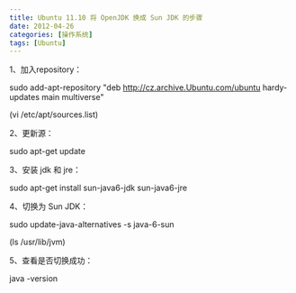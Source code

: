 ```yaml
---
title: Ubuntu 11.10 将 OpenJDK 换成 Sun JDK 的步骤
date: 2012-04-26
categories: [操作系统]
tags: [Ubuntu]
---
```


1、加入repository： 

sudo add-apt-repository "deb http://cz.archive.Ubuntu.com/ubuntu
hardy-updates main multiverse"

(vi /etc/apt/sources.list)


2、更新源：

sudo apt-get update


3、安装 jdk 和 jre：

sudo apt-get install sun-java6-jdk sun-java6-jre


4、切换为 Sun JDK：

sudo update-java-alternatives -s java-6-sun

(ls /usr/lib/jvm)


5、查看是否切换成功：

java -version
